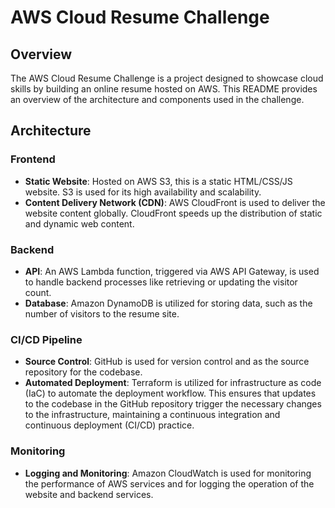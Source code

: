 # AWS Cloud Resume Challenge

## Overview
The AWS Cloud Resume Challenge is a project designed to showcase cloud skills by building an online resume hosted on AWS. This README provides an overview of the architecture and components used in the challenge.

## Architecture

### Frontend
- **Static Website**: Hosted on AWS S3, this is a static HTML/CSS/JS website. S3 is used for its high availability and scalability.
- **Content Delivery Network (CDN)**: AWS CloudFront is used to deliver the website content globally. CloudFront speeds up the distribution of static and dynamic web content.

### Backend
- **API**: An AWS Lambda function, triggered via AWS API Gateway, is used to handle backend processes like retrieving or updating the visitor count.
- **Database**: Amazon DynamoDB is utilized for storing data, such as the number of visitors to the resume site.

### CI/CD Pipeline
- **Source Control**: GitHub is used for version control and as the source repository for the codebase.
- **Automated Deployment**: Terraform is utilized for infrastructure as code (IaC) to automate the deployment workflow. This ensures that updates to the codebase in the GitHub repository trigger the necessary changes to the infrastructure, maintaining a continuous integration and continuous deployment (CI/CD) practice.

### Monitoring
- **Logging and Monitoring**: Amazon CloudWatch is used for monitoring the performance of AWS services and for logging the operation of the website and backend services.
